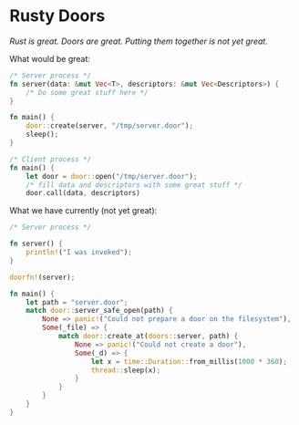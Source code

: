 # Rusty Doors
*Rust is great. Doors are great. Putting them together is not yet great.*

What would be great:
```rust
/* Server process */
fn server(data: &mut Vec<T>, descriptors: &mut Vec<Descriptors>) {
	/* Do some great stuff here */
}

fn main() {
	door::create(server, "/tmp/server.door");
	sleep();
}

/* Client process */
fn main() {
	let door = door::open("/tmp/server.door");
	/* fill data and descriptors with some great stuff */
	door.call(data, descriptors)
```

What we have currently (not yet great):
```rust
/* Server process */

fn server() {
	println!("I was invoked");
}

doorfn!(server);

fn main() {
	let path = "server.door";
	match door::server_safe_open(path) {
		None => panic!("Could not prepare a door on the filesystem"),
		Some(_file) => {
			match door::create_at(doors::server, path) {
				None => panic!("Could not create a door"),
				Some(_d) => {
					let x = time::Duration::from_millis(1000 * 360);
					thread::sleep(x);
				}
			}
		}
	}
}
```
